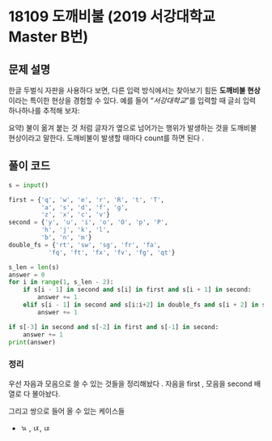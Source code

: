# 18109 도깨비불 (2019 서강대학교  Master B번)


## 문제 설명 

한글 두벌식 자판을 사용하다 보면, 다른 입력 방식에서는 찾아보기 힘든 **도깨비불 현상**이라는 특이한 현상을 경험할 수 있다. 예를 들어 “_서강대학교_”를 입력할 때 글쇠 입력 하나하나를 추적해 보자:

요약)
불이 옮겨 붙는 것 처럼 글자가 옆으로 넘어가는 행위가 발생하는 것을 도깨비불 현상이라고 말한다. 도깨비불이 발생할 때마다 count를 하면 된다 . 




## 풀이 코드 


```python
s = input()

first = {'q', 'w', 'e', 'r', 'R', 't', 'T',
         'a', 's', 'd', 'f', 'g',
         'z', 'x', 'c', 'v'}
second = {'y', 'u', 'i', 'o', 'O', 'p', 'P',
         'h', 'j', 'k', 'l',
         'b', 'n', 'm'}
double_fs = {'rt', 'sw', 'sg', 'fr', 'fa',
           'fq', 'ft', 'fx', 'fv', 'fg', 'qt'}

s_len = len(s)
answer = 0
for i in range(1, s_len - 2):
    if s[i - 1] in second and s[i] in first and s[i + 1] in second:
        answer += 1
    elif s[i - 1] in second and s[i:i+2] in double_fs and s[i + 2] in second:
        answer += 1

if s[-3] in second and s[-2] in first and s[-1] in second:
    answer += 1
print(answer)
```

### 정리 
우선 자음과 모음으로 쓸 수 있는 것들을 정리해놨다 . 
자음을 first , 모음을 second 배열로 다 몰아놨다. 

그리고 쌍으로 들어 올 수 있는 케이스들 
- ㄳ , ㄵ, ㄶ